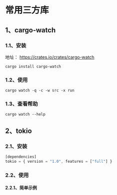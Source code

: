 # 常用三方库
## 1、cargo-watch
### 1.1、安装
地址： https://crates.io/crates/cargo-watch

```shell
cargo install cargo-watch
```

### 1.2、使用
```shell
cargo watch -q -c -w src -x run
```

### 1.3、查看帮助
```shell
cargo watch --help
```

## 2、tokio
### 2.1、安装
```js
[dependencies]
tokio = { version = "1.0", features = ["full"] }
```

### 2.2、使用
#### 2.2.1、简单示例
```js
```